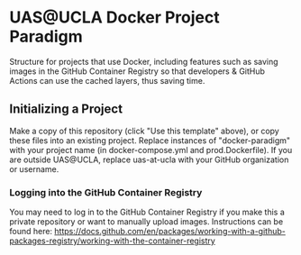 # UAS@UCLA Docker Project Paradigm

Structure for projects that use Docker, including features such as saving images in the GitHub Container Registry so that developers & GitHub Actions can use the cached layers, thus saving time.

## Initializing a Project
Make a copy of this repository (click "Use this template" above), or copy these files into an existing project. Replace instances of "docker-paradigm" with your project name (in docker-compose.yml and prod.Dockerfile). If you are outside UAS@UCLA, replace uas-at-ucla with your GitHub organization or username.

### Logging into the GitHub Container Registry
You may need to log in to the GitHub Container Registry if you make this a private repository or want to manually upload images. Instructions can be found here: https://docs.github.com/en/packages/working-with-a-github-packages-registry/working-with-the-container-registry
